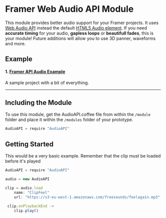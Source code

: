 # Framer Web Audio API Module
This module provides better audio support for your Framer projects. It uses [Web Audio API](https://developer.mozilla.org/en-US/docs/Web/API/Web_Audio_API) instead the default [HTML5 Audio element](https://developer.mozilla.org/en-US/docs/Web/HTML/Element/audio). If you need **accurate timing** for your audio, **gapless loops** or **beautifull fades**, this is your module! Future additions will allow you to use 3D panner, waveforms and more. 

## Example
#### 1. [Framer API Audio Example](https://framer.cloud/VVtVs)
A sample project with a bit of everything.


---

## Including the Module
To use this module, get the AudioAPI.coffee file from within the `/module` folder and place it within the `/modules` folder of your prototype. 

```javascript
AudioAPI = require "AudioAPI"
```

## Getting Started

This would be a very basic example. Remember that the clip must be loaded before it's played

```javascript
AudioAPI = require "AudioAPI"

audio = new AudioAPI

clip = audio.load
	name: "ClipFeel"
	url: "https://s3-eu-west-1.amazonaws.com/freesounds/feelagain.mp3"
 
 clip.onPlaybackEnd ->
	clip.play()
```
